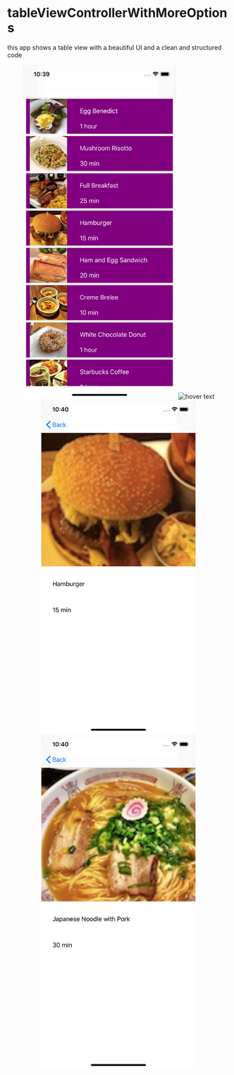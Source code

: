 # tableViewControllerWithMoreOptions
this app shows a table view with a beautiful UI and a clean and structured code 
<p align="center">
  <img src="Simulator Screen Shot - iPhone 11 - 2021-02-26 at 10.39.52.png" width="350" title="hover text">
  <img src="Simulator Screen Shot - iPhone 11 - 2021-02-26 at 10.40.00.png. " width="350" title="hover text">
  <img src="Simulator Screen Shot - iPhone 11 - 2021-02-26 at 10.40.15.png" width="350" title="hover text">
  <img src="Simulator Screen Shot - iPhone 11 - 2021-02-26 at 10.40.29.png" width="350" title="hover text">
</p>
